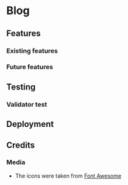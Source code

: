 # Blog

## Features

### Existing features

### Future features

## Testing

### Validator test

## Deployment

## Credits

### Media

- The icons were taken from [Font Awesome](https://fontawesome.com/)